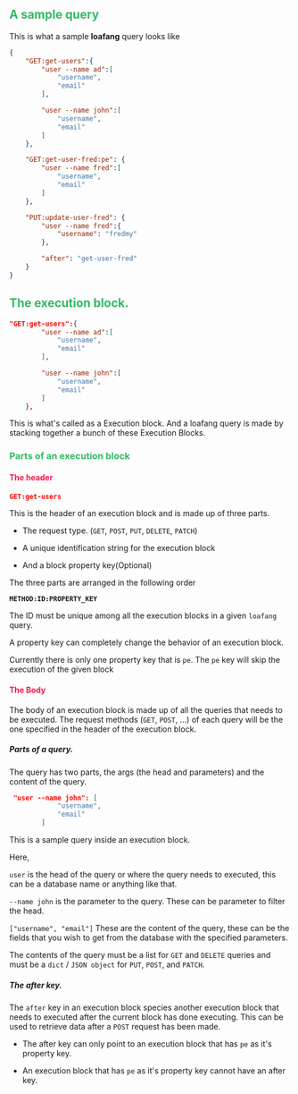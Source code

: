 ## <span style="color:#33B864">A sample query</span>

This is what a sample **loafang** query looks like

```json
{
    "GET:get-users":{
        "user --name ad":[
            "username",
            "email"
        ],

        "user --name john":[
            "username",
            "email"
        ]
    },

    "GET:get-user-fred:pe": {
        "user --name fred":[
            "username",
            "email"
        ]
    },

    "PUT:update-user-fred": {
        "user --name fred":{
            "username": "fredmy"
        },

        "after": "get-user-fred"
    }
}
```

## <span style="color:#33B864">The execution block.</span>

```json
"GET:get-users":{
        "user --name ad":[
            "username",
            "email"
        ],

        "user --name john":[
            "username",
            "email"
        ]
    },
```

This is what's called as a Execution block. And a loafang query is made by stacking together a bunch of these Execution Blocks.


### <span style="color:#33B864">Parts of an execution block</span>

#### <span style="color:#FF134B">The header</span>

```json
GET:get-users
```

This is the header of an execution block and is made up of three parts.

 - The request type. (`GET`, `POST`, `PUT`, `DELETE`, `PATCH`)

 - A unique identification string for the execution block

 - And a block property key(Optional)

 The three parts are arranged in the following order


 **`METHOD:ID:PROPERTY_KEY`**

 The ID must be unique among all the execution blocks in a given `loafang` query.

 A property key can completely change the behavior of an execution block.

 Currently there is only one property key that is `pe`. The `pe` key will skip the execution of the given block

#### <span style="color:#FF134B">The Body</span>

The body of an execution block is made up of all the queries that needs to be executed.
The request methods (`GET`, `POST`, ...) of each query will be the one specified in the header of the execution block.

##### Parts of a query.

The query has two parts, the args (the head and parameters) and the content of the query.

```json
 "user --name john": [
            "username",
            "email"
        ]
```

This is a sample query inside an execution block.

Here,

`user` is the head of the query or where the query needs to executed, this can be a database name or anything like that.

`--name john` is the parameter to the query. These can be parameter to filter the head.

`["username", "email"]` These are the content of the query, these can be the fields that you wish to get from the database with the specified parameters.

The contents of the query must be a list for `GET` and `DELETE` queries and must be a `dict` / `JSON object` for `PUT`, `POST`, and `PATCH`.


##### The after key.

The `after` key in an execution block species another execution block that needs to executed after the current block has done executing. This can be used to retrieve data after a `POST` request has been made.

 - The after key can only point to an execution block that has `pe` as it's property key.

 - An execution block that has `pe` as it's property key cannot have an after key.
